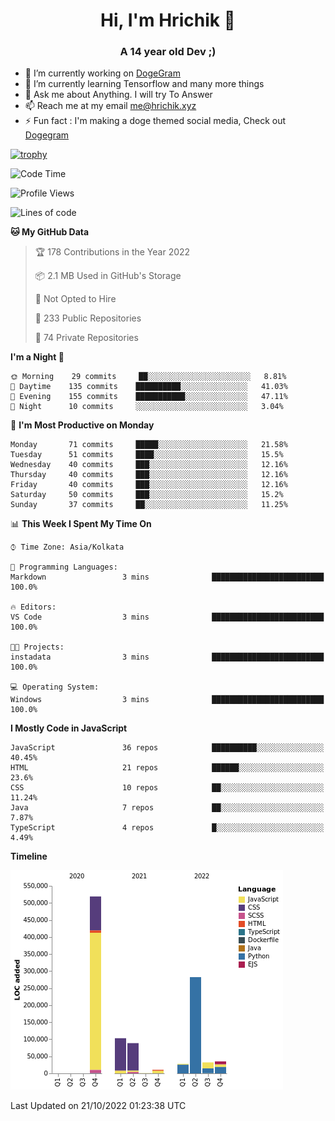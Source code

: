 <h1 align="center">Hi, I'm Hrichik 👋</h1>
<h3 align="center">A 14 year old Dev ;) </h3>


- 🔭 I’m currently working on [DogeGram](https://dogegram.xyz)
- 🌱 I’m currently learning Tensorflow and many more things
- 💬 Ask me about Anything. I will try To Answer
- 📫 Reach me at my email me@hrichik.xyz
- ⚡ Fun fact : I'm making a doge themed social media, Check out [Dogegram](https://dogegram.xyz)

[![trophy](https://github-profile-trophy.vercel.app/?username=hrichiksite)](https://github.com/ryo-ma/github-profile-trophy)



<!--START_SECTION:waka-->
![Code Time](http://img.shields.io/badge/Code%20Time-18%20hrs%2057%20mins-blue)

![Profile Views](http://img.shields.io/badge/Profile%20Views-12-blue)

![Lines of code](https://img.shields.io/badge/From%20Hello%20World%20I%27ve%20Written-1%20Million%20lines%20of%20code-blue)

**🐱 My GitHub Data** 

> 🏆 178 Contributions in the Year 2022
 > 
> 📦 2.1 MB Used in GitHub's Storage 
 > 
> 🚫 Not Opted to Hire
 > 
> 📜 233 Public Repositories 
 > 
> 🔑 74 Private Repositories  
 > 
**I'm a Night 🦉** 

```text
🌞 Morning    29 commits     ██░░░░░░░░░░░░░░░░░░░░░░░   8.81% 
🌆 Daytime    135 commits    ██████████░░░░░░░░░░░░░░░   41.03% 
🌃 Evening    155 commits    ███████████░░░░░░░░░░░░░░   47.11% 
🌙 Night      10 commits     ░░░░░░░░░░░░░░░░░░░░░░░░░   3.04%

```
📅 **I'm Most Productive on Monday** 

```text
Monday       71 commits     █████░░░░░░░░░░░░░░░░░░░░   21.58% 
Tuesday      51 commits     ████░░░░░░░░░░░░░░░░░░░░░   15.5% 
Wednesday    40 commits     ███░░░░░░░░░░░░░░░░░░░░░░   12.16% 
Thursday     40 commits     ███░░░░░░░░░░░░░░░░░░░░░░   12.16% 
Friday       40 commits     ███░░░░░░░░░░░░░░░░░░░░░░   12.16% 
Saturday     50 commits     ███░░░░░░░░░░░░░░░░░░░░░░   15.2% 
Sunday       37 commits     ██░░░░░░░░░░░░░░░░░░░░░░░   11.25%

```


📊 **This Week I Spent My Time On** 

```text
⌚︎ Time Zone: Asia/Kolkata

💬 Programming Languages: 
Markdown                 3 mins              █████████████████████████   100.0%

🔥 Editors: 
VS Code                  3 mins              █████████████████████████   100.0%

🐱‍💻 Projects: 
instadata                3 mins              █████████████████████████   100.0%

💻 Operating System: 
Windows                  3 mins              █████████████████████████   100.0%

```

**I Mostly Code in JavaScript** 

```text
JavaScript               36 repos            ██████████░░░░░░░░░░░░░░░   40.45% 
HTML                     21 repos            ██████░░░░░░░░░░░░░░░░░░░   23.6% 
CSS                      10 repos            ██░░░░░░░░░░░░░░░░░░░░░░░   11.24% 
Java                     7 repos             ██░░░░░░░░░░░░░░░░░░░░░░░   7.87% 
TypeScript               4 repos             █░░░░░░░░░░░░░░░░░░░░░░░░   4.49%

```


**Timeline**

![Chart not found](https://raw.githubusercontent.com/hrichiksite/hrichiksite/master/charts/bar_graph.png) 


 Last Updated on 21/10/2022 01:23:38 UTC
<!--END_SECTION:waka-->
